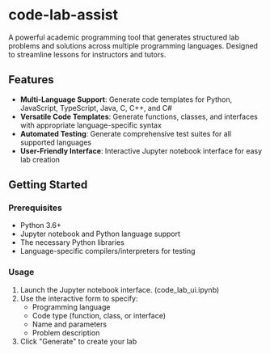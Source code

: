# code-lab-assist

A powerful academic programming tool that generates structured lab problems and solutions across multiple programming languages. Designed to streamline lessons for instructors and tutors.

## Features

- **Multi-Language Support**: Generate code templates for Python, JavaScript, TypeScript, Java, C, C++, and C#
- **Versatile Code Templates**: Generate functions, classes, and interfaces with appropriate language-specific syntax
- **Automated Testing**: Generate comprehensive test suites for all supported languages
- **User-Friendly Interface**: Interactive Jupyter notebook interface for easy lab creation

## Getting Started

### Prerequisites

- Python 3.6+
- Jupyter notebook and Python language support
- The necessary Python libraries
- Language-specific compilers/interpreters for testing

### Usage

1. Launch the Jupyter notebook interface. (code_lab_ui.ipynb)
2. Use the interactive form to specify:
   - Programming language
   - Code type (function, class, or interface)
   - Name and parameters
   - Problem description
3. Click "Generate" to create your lab
